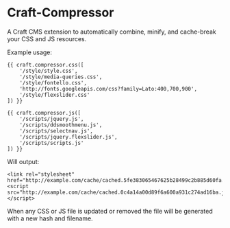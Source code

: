 Craft-Compressor
================

A Craft CMS extension to automatically combine, minify, and cache-break your CSS and JS resources.

Example usage:

	{{ craft.compressor.css([
		'/style/style.css',
		'/style/media-queries.css',
		'/style/fontello.css',
		'http://fonts.googleapis.com/css?family=Lato:400,700,900',
		'/style/flexslider.css'
	]) }}

	{{ craft.compressor.js([
		'/scripts/jquery.js',
		'/scripts/ddsmoothmenu.js',
		'/scripts/selectnav.js',
		'/scripts/jquery.flexslider.js',
		'/scripts/scripts.js'
	]) }}

Will output:

	<link rel="stylesheet" href="http://example.com/cache/cached.5fe383065467625b28499c2b885d60fa.css">
	<script src="http://example.com/cache/cached.0c4a14a00d89f6a600a931c274ad16ba.js"></script>

When any CSS or JS file is updated or removed the file will be generated with a new hash and filename.